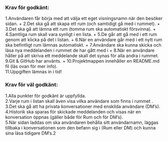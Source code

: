 ### Krav för godkänt:

1.Användaren får börja med att välja ett eget visningsnamn när den besöker sidan.  +
2.Det ska gå att skapa ett rum (och samtidigt gå med i rummet).  +
3.Det ska gå att lämna ett rum (tomma rum ska automatiskt försvinna).  +
4.Samtliga rum skall vara synligt i en lista.  +
5.De går att gå med i ett rum genom att klicka på det i listan.  +
6.När en användare går med i ett nytt rum ska befintligt rum lämnas automatiskt.  +
7.Användare ska kunna skicka och läsa nya meddelanden i rummet de har gått med i  +
8.När en användare håller på att skriva ett meddelande skall det synas för alla andra i rummet.  
9.Git & GitHub har använts.  +
10.Projektmappen innehåller en README.md fil (läs ovan för mer info).  
11.Uppgiften lämnas in i tid! 

### Krav för väl godkänt:

1.Alla punkter för godkänt är uppfyllda.  
2.Varje rum i listan skall även visa vilka användare som finns i rummet .  
3.Det ska gå att ha privata konversationer med enskilda användare (DM’s).  
4.Historik ska sparas för skickade meddelanden och visas när en konversation öppnas (gäller både för Rum och för DM’s).  
5.När sidan laddas om ska användaren behålla sitt användarnamn, läggas tillbaka i konversationen som den befann sig i (Rum eller DM) och kunna sina läsa tidigare DM’s.2
